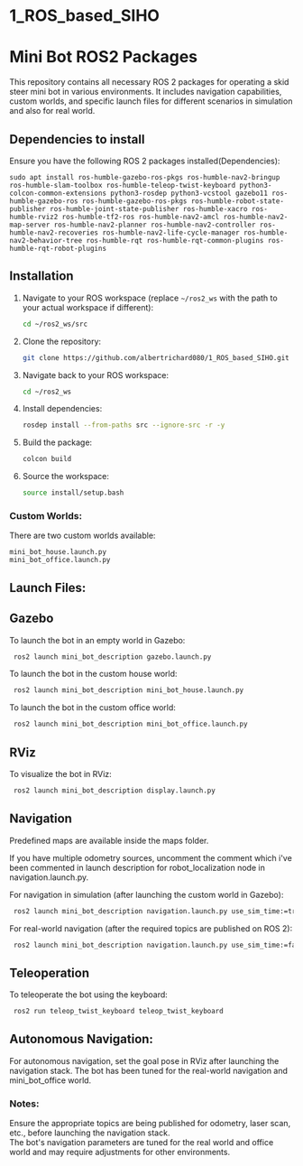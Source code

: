 # 1_ROS_based_SIHO
# Mini Bot ROS2 Packages

This repository contains all necessary ROS 2 packages for operating a skid steer mini bot in various environments. It includes navigation capabilities, custom worlds, and specific launch files for different scenarios in simulation and also for real world.

## Dependencies to install

Ensure you have the following ROS 2 packages installed(Dependencies):

    sudo apt install ros-humble-gazebo-ros-pkgs ros-humble-nav2-bringup ros-humble-slam-toolbox ros-humble-teleop-twist-keyboard python3-colcon-common-extensions python3-rosdep python3-vcstool gazebo11 ros-humble-gazebo-ros ros-humble-gazebo-ros-pkgs ros-humble-robot-state-publisher ros-humble-joint-state-publisher ros-humble-xacro ros-humble-rviz2 ros-humble-tf2-ros ros-humble-nav2-amcl ros-humble-nav2-map-server ros-humble-nav2-planner ros-humble-nav2-controller ros-humble-nav2-recoveries ros-humble-nav2-life-cycle-manager ros-humble-nav2-behavior-tree ros-humble-rqt ros-humble-rqt-common-plugins ros-humble-rqt-robot-plugins

## Installation

1. Navigate to your ROS workspace (replace `~/ros2_ws` with the path to your actual workspace if different):
    ```bash
    cd ~/ros2_ws/src
    ```

2. Clone the repository:
    ```bash
    git clone https://github.com/albertrichard080/1_ROS_based_SIHO.git
    ```

3. Navigate back to your ROS workspace:
    ```bash
    cd ~/ros2_ws
    ```

4. Install dependencies:
    ```bash
    rosdep install --from-paths src --ignore-src -r -y
    ```

5. Build the package:
    ```bash
    colcon build
    ```

6. Source the workspace:
    ```bash
    source install/setup.bash
    ```

### Custom Worlds:

There are two custom worlds available:

    mini_bot_house.launch.py
    mini_bot_office.launch.py

## Launch Files:
## Gazebo

 To launch the bot in an empty world in Gazebo:

   ```bash
    ros2 launch mini_bot_description gazebo.launch.py
   ```
To launch the bot in the custom house world:

   ```bash
    ros2 launch mini_bot_description mini_bot_house.launch.py
   ```
To launch the bot in the custom office world:

   ```bash
    ros2 launch mini_bot_description mini_bot_office.launch.py
   ```
## RViz

To visualize the bot in RViz:

   ```bash
    ros2 launch mini_bot_description display.launch.py
   ```
## Navigation

Predefined maps are available inside the maps folder.

If you have multiple odometry sources, uncomment the comment which i've been commented in launch description for robot_localization node in navigation.launch.py.

For navigation in simulation (after launching the custom world in Gazebo):

   ```bash
    ros2 launch mini_bot_description navigation.launch.py use_sim_time:=true
   ```
For real-world navigation (after the required topics are published on ROS 2):

   ```bash
    ros2 launch mini_bot_description navigation.launch.py use_sim_time:=false
   ```
## Teleoperation

To teleoperate the bot using the keyboard:

   ```bash
    ros2 run teleop_twist_keyboard teleop_twist_keyboard
   ```
## Autonomous Navigation:

For autonomous navigation, set the goal pose in RViz after launching the navigation stack. The bot has been tuned for the real-world navigation and mini_bot_office world.

### Notes:

 Ensure the appropriate topics are being published for odometry, laser scan, etc., before launching the navigation stack.   
 The bot's navigation parameters are tuned for the real world and office world and may require adjustments for other environments.
